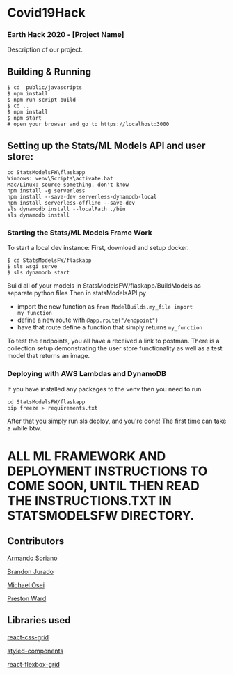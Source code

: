 # Covid19Hack

### Earth Hack 2020 - [Project Name]

Description of our project.

## Building & Running
```
$ cd  public/javascripts
$ npm install
$ npm run-script build
$ cd ..
$ npm install
$ npm start
# open your browser and go to https://localhost:3000
```

## Setting up the Stats/ML Models API and user store:
```
cd StatsModelsFW\flaskapp
Windows: venv\Scripts\activate.bat
Mac/Linux: source something, don't know
npm install -g serverless
npm install --save-dev serverless-dynamodb-local
npm install serverless-offline --save-dev
sls dynamodb install --localPath ./bin
sls dynamodb install
```

### Starting the Stats/ML Models Frame Work
To start a local dev instance:
First, download and setup docker.
```
$ cd StatsModelsFW/flaskapp
$ sls wsgi serve
$ sls dynamodb start
```
Build all of your models in StatsModelsFW/flaskapp/BuildModels as separate python files
Then in statsModelsAPI.py
- import the new function as `from ModelBuilds.my_file import my_function`
- define a new route with `@app.route("/endpoint")`  
- have that route define a function that simply returns `my_function`

To test the endpoints, you all have a received a link to postman.  There is a collection setup demonstrating the user store functionality as well as a test model that returns an image.

### Deploying with AWS Lambdas and DynamoDB
If you have installed any packages to the venv then you need to run
```
cd StatsModelsFW/flaskapp
pip freeze > requirements.txt
```
After that you simply run sls deploy, and you're done!
The first time can take a while btw.

# ALL ML FRAMEWORK AND DEPLOYMENT INSTRUCTIONS TO COME SOON, UNTIL THEN READ THE INSTRUCTIONS.TXT IN STATSMODELSFW DIRECTORY.

## Contributors

[Armando Soriano](https://github.com/ArmSoriano)

[Brandon Jurado](https://github.com/brandonjurado)

[Michael Osei](https://github.com/mike168m)

[Preston Ward](https://github.com/psward)

## Libraries used

[react-css-grid](https://github.com/jxnblk/react-css-grid)

[styled-components](https://styled-components.com/)

[react-flexbox-grid](https://roylee0704.github.io/react-flexbox-grid/)
